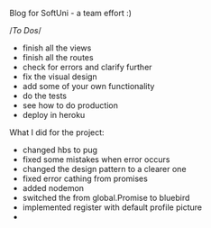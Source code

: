Blog for SoftUni - a team effort :)

/*To Dos*/
- finish all the views
- finish all the routes
- check for errors and clarify further
- fix the visual design
- add some of your own functionality
- do the tests
- see how to do production
- deploy in heroku

What I did for the project:
- changed hbs to pug
- fixed some mistakes when error occurs
- changed the design pattern to a clearer one
- fixed error cathing from promises  
- added nodemon
- switched the from global.Promise to bluebird
- implemented register with default profile picture
-
